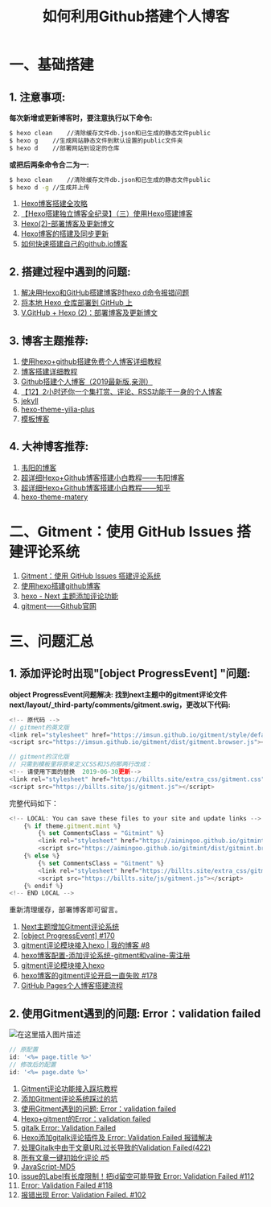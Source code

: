 ﻿---
title: 如何利用Github搭建个人博客
tags: [Github]
categories: Github
copyright: true
password: password
top: 3
---

# 一、基础搭建
## 1. 注意事项:
**每次新增或更新博客时，要注意执行以下命令:**
```bash
$ hexo clean	//清除缓存文件db.json和已生成的静态文件public
$ hexo g	//生成网站静态文件到默认设置的public文件夹
$ hexo d	//部署网站到设定的仓库
```
**或把后两条命令合二为一:**

```bash
$ hexo clean    //清除缓存文件db.json和已生成的静态文件public
$ hexo d -g //生成并上传
```
1. [Hexo博客搭建全攻略](https://github.com/limedroid/HexoLearning)
2. [【Hexo搭建独立博客全纪录】（三）使用Hexo搭建博客](https://baoyuzhang.github.io/2017/05/12/%E3%80%90Hexo%E6%90%AD%E5%BB%BA%E7%8B%AC%E7%AB%8B%E5%8D%9A%E5%AE%A2%E5%85%A8%E7%BA%AA%E5%BD%95%E3%80%91%EF%BC%88%E4%B8%89%EF%BC%89%E4%BD%BF%E7%94%A8Hexo%E6%90%AD%E5%BB%BA%E5%8D%9A%E5%AE%A2/)
3. [Hexo(2)-部署博客及更新博文](https://zhuanlan.zhihu.com/p/22498474)
4. [Hexo博客的搭建及同步更新](http://mrljdx.com/2015/02/09/Hexo%E5%8D%9A%E5%AE%A2%E6%90%AD%E5%BB%BA%E5%8F%8A%E5%90%8C%E6%AD%A5%E6%9B%B4%E6%96%B0/)
5. [如何快速搭建自己的github.io博客](https://keysaim.github.io/post/blog/2017-08-15-how-to-setup-your-github-io-blog/)

<!--more-->

## 2. 搭建过程中遇到的问题:
1. [解决用Hexo和GitHub搭建博客时hexo d命令报错问题](https://blog.csdn.net/Greenovia/article/details/60576985) 
2. [将本地 Hexo 仓库部署到 GitHub 上](https://blog.csdn.net/m0_38064214/article/details/84504904)
3. [V.GitHub + Hexo (2)：部署博客及更新博文](https://zhuanlan.zhihu.com/p/22632478)

## 3. 博客主题推荐:
1. [使用hexo+github搭建免费个人博客详细教程](http://blog.haoji.me/build-blog-website-by-hexo-github.html?from=xa)
2. [博客搭建详细教程](https://github.com/qiubaiying/qiubaiying.github.io/wiki/%E5%8D%9A%E5%AE%A2%E6%90%AD%E5%BB%BA%E8%AF%A6%E7%BB%86%E6%95%99%E7%A8%8B)
3. [Github搭建个人博客（2019最新版,亲测）](https://blog.csdn.net/xudailong_blog/article/details/78762262)
4. [【12】2小时还你一个集打赏、评论、RSS功能于一身的个人博客](https://www.jianshu.com/p/5973c05d7100)
5. [jekyll](https://github.com/jekyll/jekyll)
6. [hexo-theme-yilia-plus](https://github.com/JoeyBling/hexo-theme-yilia-plus)
7. [模板博客](https://zhousiwei.gitee.io/)

## 4. 大神博客推荐:
1. [韦阳的博客](https://godweiyang.com/) 
2. [超详细Hexo+Github博客搭建小白教程——韦阳博客](https://godweiyang.com/2018/04/13/hexo-blog/)
3. [超详细Hexo+Github博客搭建小白教程——知乎](https://zhuanlan.zhihu.com/p/35668237)
4. [hexo-theme-matery](https://github.com/blinkfox/hexo-theme-matery)

# 二、Gitment：使用 GitHub Issues 搭建评论系统
1. [Gitment：使用 GitHub Issues 搭建评论系统](https://imsun.net/posts/gitment-introduction/)
2. [使用hexo搭建github博客](https://www.xncoding.com/2016/03/06/hexo.html)
3. [hexo - Next 主题添加评论功能](https://yashuning.github.io/2018/06/29/hexo-Next-%E4%B8%BB%E9%A2%98%E6%B7%BB%E5%8A%A0%E8%AF%84%E8%AE%BA%E5%8A%9F%E8%83%BD/)
4. [gitment——Github官网](https://github.com/imsun/gitment)

# 三、问题汇总
## 1. 添加评论时出现"[object ProgressEvent] "问题:
**object ProgressEvent问题解决:
找到next主题中的gitment评论文件 next/layout/_third-party/comments/gitment.swig，更改以下代码:**

```js
<!-- 原代码 -->
// gitment的英文版
<link rel="stylesheet" href="https://imsun.github.io/gitment/style/default.css">
<script src="https://imsun.github.io/gitment/dist/gitment.browser.js"></script>

// gitment的汉化版
// 只需到模板里将原来定义CSS和JS的那两行改成：
<!-- 请使用下面的替换  2019-06-30更新-->
<link rel="stylesheet" href="https://billts.site/extra_css/gitment.css">
<script src="https://billts.site/js/gitment.js"></script>
```
完整代码如下：

```js
<!-- LOCAL: You can save these files to your site and update links -->
    {% if theme.gitment.mint %}
        {% set CommentsClass = "Gitmint" %}
        <link rel="stylesheet" href="https://aimingoo.github.io/gitmint/style/default.css">
        <script src="https://aimingoo.github.io/gitmint/dist/gitmint.browser.js"></script>
    {% else %}
        {% set CommentsClass = "Gitment" %}
        <link rel="stylesheet" href="https://billts.site/extra_css/gitment.css">
        <script src="https://billts.site/js/gitment.js"></script>
    {% endif %}
<!-- END LOCAL -->
```

重新清理缓存，部署博客即可留言。
1. [Next主题增加Gitment评论系统](https://aoenian.github.io/2019/04/14/next-theme-gitment/)
2. [[object ProgressEvent] #170](https://github.com/imsun/gitment/issues/170)
3. [gitment评论模块接入hexo | 我的博客 #8](https://github.com/jjeejj/jjeejj.github.io/issues/8)
4. [hexo博客配置-添加评论系统-gitment和valine-需注册](https://xiaotiandi.github.io/publicBlog/2018-09-19-d196c9ad.html)
5. [gitment评论模块接入hexo](https://www.wenjunjiang.win/2017/07/02/gitment%E8%AF%84%E8%AE%BA%E6%A8%A1%E5%9D%97%E6%8E%A5%E5%85%A5hexo/)
6. [hexo博客的gitment评论开启一直失败 #178](https://github.com/imsun/gitment/issues/178)
7. [GitHub Pages个人博客搭建流程](https://adamhu.github.io/2019/06/GitHub-Pages%E4%B8%AA%E4%BA%BA%E5%8D%9A%E5%AE%A2%E6%90%AD%E5%BB%BA%E6%B5%81%E7%A8%8B/)
## 2. 使用Gitment遇到的问题: Error：validation failed
![在这里插入图片描述](https://img-blog.csdnimg.cn/20190814094325187.png?x-oss-process=image/watermark,type_ZmFuZ3poZW5naGVpdGk,shadow_10,text_aHR0cHM6Ly9ibG9nLmNzZG4ubmV0L3p5eF9seQ==,size_16,color_FFFFFF,t_70)

```js
// 原配置
id: '<%= page.title %>'
// 修改后的配置
id: '<%= page.date %>'
```

1. [Gitment评论功能接入踩坑教程](https://www.jianshu.com/p/57afa4844aaa)
2. [添加Gitment评论系统踩过的坑](http://xichen.pub/2018/01/31/2018-01-31-gitment/)
3. [使用Gitment遇到的问题: Error：validation failed](https://www.jianshu.com/p/32f115811254)
4. [Hexo+gitment的Error：validation failed](https://www.jianshu.com/p/d873394f12ce)
5. [gitalk Error: Validation Failed](https://blog.csdn.net/death05/article/details/83618887)
6. [Hexo添加gitalk评论插件及 Error: Validation Failed 报错解决](https://blog.csdn.net/lzw2016/article/details/83244906)
7. [处理Gitalk中由于文章URL过长导致的Validation Failed(422)](https://priesttomb.github.io/%E6%97%A5%E5%B8%B8/2018/02/12/%E5%A4%84%E7%90%86Gitalk%E4%B8%AD%E7%94%B1%E4%BA%8E%E6%96%87%E7%AB%A0URL%E8%BF%87%E9%95%BF%E5%AF%BC%E8%87%B4%E7%9A%84Validation-Failed%28422%29/)
8. [所有文章一键初始化评论 #5](https://github.com/imsun/gitment/issues/5)
9. [JavaScript-MD5](https://github.com/blueimp/JavaScript-MD5)
10. [issue的Label有长度限制！把id留空可能导致 Error: Validation Failed #112](https://github.com/imsun/gitment/issues/112) 
11. [Error: Validation Failed #118](https://github.com/imsun/gitment/issues/118)
12. [报错出现 Error: Validation Failed. #102](https://github.com/gitalk/gitalk/issues/102)
